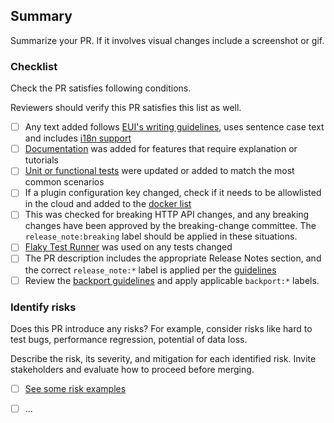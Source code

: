 ## Summary

Summarize your PR. If it involves visual changes include a screenshot or gif.


### Checklist

Check the PR satisfies following conditions. 

Reviewers should verify this PR satisfies this list as well.

- [ ] Any text added follows [EUI's writing guidelines](https://elastic.github.io/eui/#/guidelines/writing), uses sentence case text and includes [i18n support](https://github.com/elastic/kibana/blob/main/src/platform/packages/shared/kbn-i18n/README.md)
- [ ] [Documentation](https://www.elastic.co/guide/en/kibana/master/development-documentation.html) was added for features that require explanation or tutorials
- [ ] [Unit or functional tests](https://www.elastic.co/guide/en/kibana/master/development-tests.html) were updated or added to match the most common scenarios
- [ ] If a plugin configuration key changed, check if it needs to be allowlisted in the cloud and added to the [docker list](https://github.com/elastic/kibana/blob/main/src/dev/build/tasks/os_packages/docker_generator/resources/base/bin/kibana-docker)
- [ ] This was checked for breaking HTTP API changes, and any breaking changes have been approved by the breaking-change committee. The `release_note:breaking` label should be applied in these situations.
- [ ] [Flaky Test Runner](https://ci-stats.kibana.dev/trigger_flaky_test_runner/1) was used on any tests changed
- [ ] The PR  description includes the appropriate Release Notes section, and the correct `release_note:*` label is applied per the [guidelines](https://www.elastic.co/guide/en/kibana/master/contributing.html#kibana-release-notes-process)
- [ ] Review the [backport guidelines](https://docs.elastic.dev/kibana-team/ci/backports) and apply applicable `backport:*` labels.

### Identify risks

Does this PR introduce any risks? For example, consider risks like hard to test bugs, performance regression, potential of data loss.

Describe the risk, its severity, and mitigation for each identified risk. Invite stakeholders and evaluate how to proceed before merging.

- [ ] [See some risk examples](https://github.com/elastic/kibana/blob/main/RISK_MATRIX.mdx)
- [ ] ...



